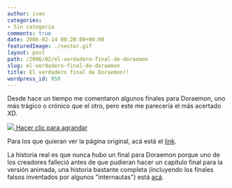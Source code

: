```yaml
---
author: ivan
categories:
- Sin categoría
comments: true
date: 2006-02-14 00:20:00+00:00
featuredImage: ./nestor.gif
layout: post
path: /2006/02/el-verdadero-final-de-doraemon
slug: el-verdadero-final-de-doraemon
title: El verdadero final de Doraemon!!
wordpress_id: 950
---
```


Desde hace un tiempo me comentaron algunos finales para Doraemon, uno más trágico o crónico que el otro, pero este me parecería el más acertado XD.

[![](http://www.ojodepez-fanzine.net/comics/17/nestor.gif)
Hacer clic para agrandar](http://www.ojodepez-fanzine.net/comics/17/nestor.gif)

Para los que quieran ver la página original, acá está el [link](http://www.ojodepez-fanzine.net/17nestor.php).

La historia real es que nunca hubo un final para Doraemon porque uno de los creadores falleció antes de que pudieran hacer un capítulo final para la versión animada, una historia bastante completa (incluyendo los finales falsos inventados por algunos "internautas") está [acá](http://oink.elrellano.com/desastre/el_ultimo_capitulo_de_doraemon.html).